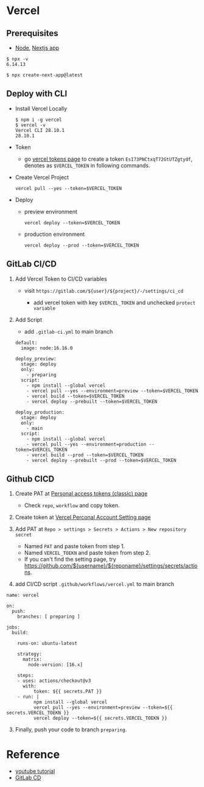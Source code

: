 # Vercel

## Prerequisites

- [Node](https://nodejs.org/en/), [Nextjs app](https://nextjs.org/docs/getting-started)

```
$ npx -v
6.14.13

$ npx create-next-app@latest
```

## Deploy with CLI

- Install Vercel Locally

    ```
    $ npm i -g vercel
    $ vercel -v
    Vercel CLI 28.10.1
    28.10.1
    ```

- Token

    - go [vercel tokens page](https://vercel.com/account/tokens) to create a token `EsI73PNCtxqT72GtUTZgtydf`, denotes as `$VERCEL_TOKEN` in following commands.

- Create Vercel Project

    ```
    vercel pull --yes --token=$VERCEL_TOKEN
    ```

- Deploy

    - preview environment
    
        ```
        vercel deploy --token=$VERCEL_TOKEN
        ```
        
    - production environment
    
        ```
        vercel deploy --prod --token=$VERCEL_TOKEN
        ```

## GitLab CI/CD

1. Add Vercel Token to CI/CD variables

    - visit `https://gitlab.com/${user}/${project}/-/settings/ci_cd`

        - add vercel token with key `$VERCEL_TOKEN` and unchecked `protect variable`

2.  Add Script

    - add `.gitlab-ci.yml` to main branch

    ```
    default:
      image: node:16.16.0

    deploy_preview:
      stage: deploy
      only:
        - preparing
      script:
        - npm install --global vercel
        - vercel pull --yes --environment=preview --token=$VERCEL_TOKEN
        - vercel build --token=$VERCEL_TOKEN
        - vercel deploy --prebuilt --token=$VERCEL_TOKEN

    deploy_production:
      stage: deploy
      only:
        - main
      script:
        - npm install --global vercel
        - vercel pull --yes --environment=production --token=$VERCEL_TOKEN
        - vercel build --prod --token=$VERCEL_TOKEN
        - vercel deploy --prebuilt --prod --token=$VERCEL_TOKEN
    ```

## Github CICD


1. Create PAT at [Personal access tokens (classic) page](https://github.com/settings/tokens)
     - Check `repo`, `workflow` and copy token.

2. Create token at [Vercel Perconal Account Setting page](https://vercel.com/account/tokens)

3. Add PAT at `Repo > settings > Secrets > Actions > New repository secret`
      - Named `PAT` and paste token from step 1.
      - Named `VERCEL_TOEKN` and paste token from step 2.
      - If you can't find the setting page, try https://github.com/${username}/${reponame}/settings/secrets/actions.

3. add CI/CD script `.github/workflows/vercel.yml` to main branch

```
name: vercel

on:
  push:
    branches: [ preparing ]

jobs:
  build:

    runs-on: ubuntu-latest

    strategy:
      matrix:
        node-version: [16.x]
        
    steps:
    - uses: actions/checkout@v3
      with:
          token: ${{ secrets.PAT }}
    - run: |
          npm install --global vercel
          vercel pull --yes --environment=preview --token=${{ secrets.VERCEL_TOEKN }}
          vercel deploy --token=${{ secrets.VERCEL_TOEKN }}
```

3. Finally, push your code to branch `preparing`.

# Reference

- [youtube tutorial](https://www.youtube.com/watch?v=4DbNUJ-9_U4)
- [GitLab CD](https://vercel.com/guides/how-can-i-use-gitlab-pipelines-with-vercel#configuring-gitlab-ci/cd-for-vercel)
